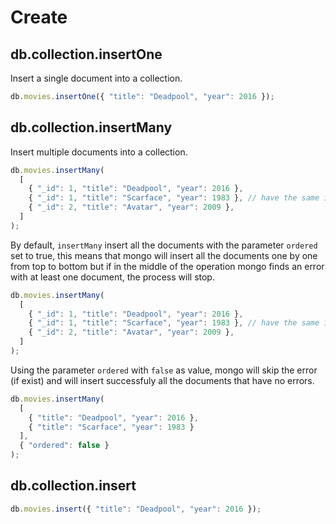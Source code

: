 # Create



## db.collection.insertOne

Insert a single document into a collection.

``` javascript
db.movies.insertOne({ "title": "Deadpool", "year": 2016 });
```

## db.collection.insertMany

Insert multiple documents into a collection.

``` javascript
db.movies.insertMany(
  [
    { "_id": 1, "title": "Deadpool", "year": 2016 }, 
    { "_id": 1, "title": "Scarface", "year": 1983 }, // have the same id that Deadpool
    { "_id": 2, "title": "Avatar", "year": 2009 },
  ]
);
```

By default, `insertMany` insert all the documents with the parameter `ordered` set to true,
this means that mongo will insert all the documents one by one from top to bottom but
if in the middle of the operation mongo finds an error with at least one document, the process will stop.

``` javascript
db.movies.insertMany(
  [
    { "_id": 1, "title": "Deadpool", "year": 2016 }, 
    { "_id": 1, "title": "Scarface", "year": 1983 }, // have the same id that Deadpool
    { "_id": 2, "title": "Avatar", "year": 2009 },
  ]
);
```

Using the parameter `ordered` with `false` as value, mongo will skip the error (if exist) and
will insert successfuly all the documents that have no errors.


```javascript
db.movies.insertMany(
  [
    { "title": "Deadpool", "year": 2016 }, 
    { "title": "Scarface", "year": 1983 }
  ],
  { "ordered": false }
);
```

## db.collection.insert

```javascript
db.movies.insert({ "title": "Deadpool", "year": 2016 });
```